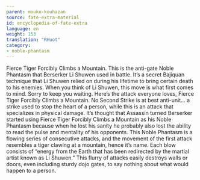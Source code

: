 ```yaml
---
parent: mouko-kouhazan
source: fate-extra-material
id: encyclopedia-of-fate-extra
language: en
weight: 153
translation: "RHuot"
category:
- noble-phantasm
---
```


Fierce Tiger Forcibly Climbs a Mountain.
This is the anti-gate Noble Phantasm that Berserker Li Shuwen used in battle.
It’s a secret Bajiquan technique that Li Shuwen relied on during his lifetime to bring certain death to his enemies.
When you think of Li Shuwen, this move is what first comes to mind. Sorry to keep you waiting. Here’s the attack everyone loves, Fierce Tiger Forcibly Climbs a Mountain.
No Second Strike is at best anti-unit… a strike used to stop the heart of a person, while this is an attack that specializes in physical damage.
It’s thought that Assassin turned Berserker started using Fierce Tiger Forcibly Climbs a Mountain as his Noble Phantasm because when he lost his sanity he probably also lost the ability to read the pulse and mentality of his opponents.
This Noble Phantasm is a flowing series of consecutive attacks, and the movement of the first attack resembles a tiger clawing at a mountain, hence it’s name.
Each blow consists of “energy from the Earth that has been redirected by the martial artist known as Li Shuwen.” This flurry of attacks easily destroys walls or doors, even including sturdy dojo gates, to say nothing about what would happen to a person.

